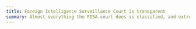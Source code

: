 ```yaml
---
title: Foreign Intelligence Surveillance Court is transparent
summary: Almost everything the FISA court does is classified, and extremely opaque.
---
```

